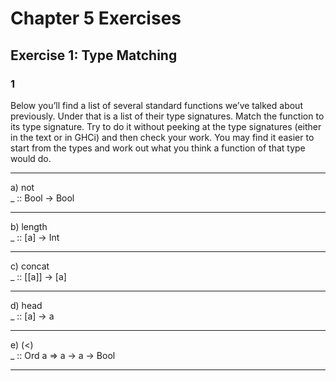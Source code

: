 # Chapter 5 Exercises

## Exercise 1: Type Matching

### 1

Below you’ll find a list of several standard functions we’ve talked
about previously. Under that is a list of their type signatures. Match
the function to its type signature. Try to do it without peeking at the
type signatures (either in the text or in GHCi) and then check your
work. You may find it easier to start from the types and work out
what you think a function of that type would do.

---

a) not\
_ :: Bool -> Bool

---
b) length\
_ :: [a] -> Int

---
c) concat\
_ :: [[a]] -> [a]

---
d) head\
_ :: [a] -> a

---
e) (<)\
_ :: Ord a => a -> a -> Bool

---

